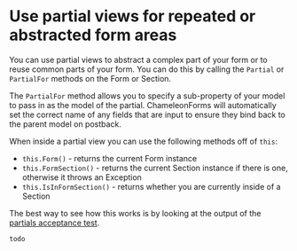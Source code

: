 # Use partial views for repeated or abstracted form areas

You can use partial views to abstract a complex part of your form or to reuse common parts of your form. You can do this by calling the `Partial` or `PartialFor` methods on the Form or Section.

The `PartialFor` method allows you to specify a sub-property of your model to pass in as the model of the partial. ChameleonForms will automatically set the correct name of any fields that are input to ensure they bind back to the parent model on postback.

When inside a partial view you can use the following methods off of `this`:

* `this.Form()` - returns the current Form instance
* `this.FormSection()` - returns the current Section instance if there is one, otherwise it throws an Exception
* `this.IsInFormSection()` - returns whether you are currently inside of a Section

The best way to see how this works is by looking at the output of the [partials acceptance test](https://github.com/MRCollective/ChameleonForms/blob/master/ChameleonForms.AcceptanceTests/IntegrationTests/PartialForTests.Should_render_correctly_when_used_via_form_or_section_and_when_used_for_top_level_property_or_sub_property.approved.html).

```cshtml
todo
```